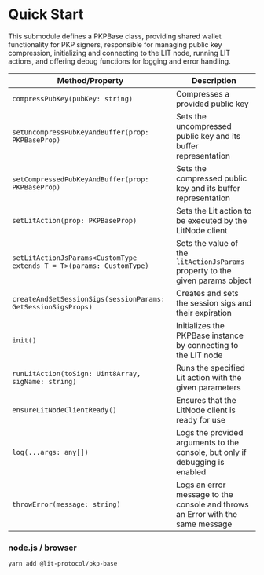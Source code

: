 # Quick Start

This submodule defines a PKPBase class, providing shared wallet functionality for PKP signers, responsible for managing public key compression, initializing and connecting to the LIT node, running LIT actions, and offering debug functions for logging and error handling.

| Method/Property                                                      | Description                                                                    |
| -------------------------------------------------------------------- | ------------------------------------------------------------------------------ |
| `compressPubKey(pubKey: string)`                                     | Compresses a provided public key                                               |
| `setUncompressPubKeyAndBuffer(prop: PKPBaseProp)`                    | Sets the uncompressed public key and its buffer representation                 |
| `setCompressedPubKeyAndBuffer(prop: PKPBaseProp)`                    | Sets the compressed public key and its buffer representation                   |
| `setLitAction(prop: PKPBaseProp)`                                    | Sets the Lit action to be executed by the LitNode client                       |
| `setLitActionJsParams<CustomType extends T = T>(params: CustomType)` | Sets the value of the `litActionJsParams` property to the given params object  |
| `createAndSetSessionSigs(sessionParams: GetSessionSigsProps)`        | Creates and sets the session sigs and their expiration                         |
| `init()`                                                             | Initializes the PKPBase instance by connecting to the LIT node                 |
| `runLitAction(toSign: Uint8Array, sigName: string)`                  | Runs the specified Lit action with the given parameters                        |
| `ensureLitNodeClientReady()`                                         | Ensures that the LitNode client is ready for use                               |
| `log(...args: any[])`                                                | Logs the provided arguments to the console, but only if debugging is enabled   |
| `throwError(message: string)`                                        | Logs an error message to the console and throws an Error with the same message |

### node.js / browser

```
yarn add @lit-protocol/pkp-base
```


